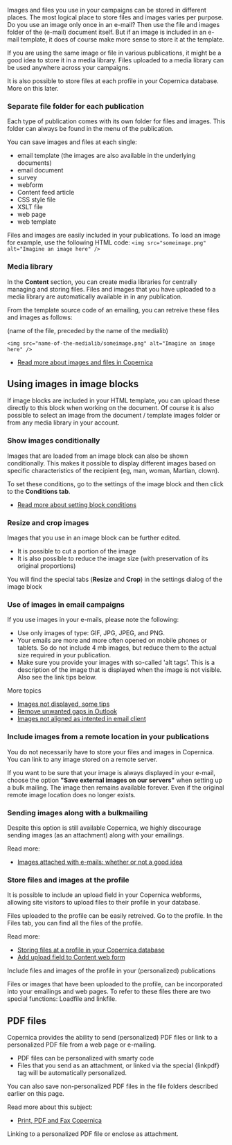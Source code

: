 Images and files you use in your campaigns can be stored in different places. The most logical place to store files and images varies per purpose. Do you use an image only once in an e-mail? Then use the file and images folder of the (e-mail) document itself. But if an image is included in an e-mail template, it does of course make more sense to store it at the template.

If you are using the same image or file in various publications, it might be a good idea to store it in a media library. Files uploaded to a media library can be used anywhere across your campaigns.

It is also possible to store files at each profile in your Copernica database. More on this later.

### Separate file folder for each publication

Each type of publication comes with its own folder for files and images. This folder can always be found in the menu of the publication.

You can save images and files at each single:

- email template (the images are also available in the underlying documents)
- email document
- survey
- webform
- Content feed article
- CSS style file
- XSLT file
- web page
- web template
 
 Files and images are easily included in your publications. To load an image for example, use the following HTML code: `<img src="someimage.png" alt="Imagine an image here" />`

### Media library

In the **Content** section, you can create media libraries for centrally managing and storing files. Files and images that you have uploaded to a media library are automatically available in in any publication.

From the template source code of an emailing, you can retreive these files and images as follows:

(name of the file, preceded by the name of the medialib)

`<img src="name-of-the-medialib/someimage.png" alt="Imagine an image here" />`

- [Read more about images and files in Copernica](https://www.copernica.com/en/support/email-files-and-images)

Using images in image blocks
----------------------------

If image blocks are included in your HTML template, you can upload these directly to this block when working on the document. Of course it is also possible to select an image from the document / template images folder or from any media library in your account.

### Show images conditionally 

Images that are loaded from an image block can also be shown conditionally. This makes it possible to display different images based on specific characteristics of the recipient (eg, man, woman, Martian, clown).

To set these conditions, go to the settings of the image block and then click to the **Conditions tab**.

- [Read more about setting block conditions](https://www.copernica.com/en/support/the-easy-script-editor)

### Resize and crop images

Images that you use in an image block can be further edited.

- It is possible to cut a portion of the image
- It is also possible to reduce the image size (with preservation of its original proportions)

You will find the special tabs (**Resize** and **Crop**) in the settings dialog of the image block

### Use of images in email campaigns

If you use images in your e-mails, please note the following:

- Use only images of type: GIF, JPG, JPEG, and PNG.
- Your emails are more and more often opened on mobile phones or tablets. So do not include 4 mb images, but reduce them to the actual size required in your publication.
- Make sure you provide your images with so-called 'alt tags'. This is a description of the image that is displayed when the image is not visible. Also see the link tips below.

More topics

- [Images not displayed, some tips](https://www.copernica.com/nl/support/image-troubleshooting)
- [Remove unwanted gaps in Outlook](https://www.copernica.com/en/blog/remove-unwanted-gaps-in-microsoft-outlook)
- [Images not aligned as intented in email client](https://www.copernica.com/en/support/images-or-text-not-aligned-properly-in-outlook-gmail)

### Include images from a remote location in your publications 

You do not necessarily have to store your files and images in Copernica. You can link to any image stored on a remote server.

If you want to be sure that your image is always displayed in your e-mail, choose the option **"Save external images on our servers"** when setting up a bulk mailing. The image then remains available forever. Even if the original remote image location does no longer exists.

### Sending images along with a bulkmailing

Despite this option is still available Copernica, we highly discourage sending images (as an attachment) along with your emailings.

Read more:

- [Images attached with e-mails: whether or not a good idea](http://www.copernica.com/en/support/embedding-images-in-emailings-the-pros-and-cons)

### Store files and images at the profile 

It is possible to include an upload field in your Copernica webforms, allowing site visitors to upload files to their profile in your database.

Files uploaded to the profile can be easily retreived. Go to the profile. In the Files tab, you can find all the files of the profile.

Read more:

- [Storing files at a profile in your Copernica database](http://www.copernica.com/en/support/manage-files-uploaded-to-profiles-in-your-database)
- [Add upload field to Content web form ](http://www.copernica.com/en/support/add-upload-field-to-content-web-form)

Include files and images of the profile in your (personalized) publications

Files or images that have been uploaded to the profile, can be incorporated into your emailings and web pages. To refer to these files there are two special functions: Loadfile and linkfile.

PDF files
---------

Copernica provides the ability to send (personalized) PDF files or link to a personalized PDF file from a web page or e-mailing.

- PDF files can be personalized with smarty code
- Files that you send as an attachment, or linked via the special {linkpdf} tag will be automatically personalized.

You can also save non-personalized PDF files in the file folders described earlier on this page.

Read more about this subject:

- [Print, PDF and Fax Copernica](http://www.copernica.com/en/support/print-pdf-and-fax)

Linking to a personalized PDF file or enclose as attachment.